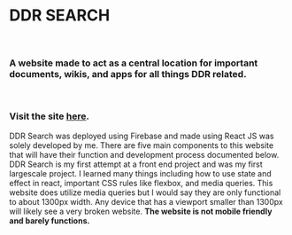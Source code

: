 <h1>DDR SEARCH</h1><br>
<h3>A website made to act as a central location for important documents, wikis, and apps for all things DDR related.</h3> <br>
<h3>Visit the site <a href="https://ddrsearch-580da.web.app/">here</a>.</h3>

DDR Search was deployed using Firebase and made using React JS was solely developed by me. There are five main components to this website that will have their function and development process documented below. DDR Search is my first attempt at a front end project and was my first largescale project. I learned many things including how to use state and effect in react, important CSS rules like flexbox, and media queries. This website does utilize media queries but I would say they are only functional to about 1300px width. Any device that has a viewport smaller than 1300px will likely see a very broken website. <b> The website is not mobile friendly and barely functions. </b>

